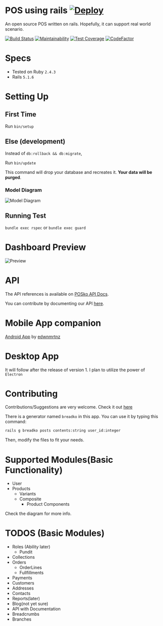 # POS using rails [![Deploy](https://www.herokucdn.com/deploy/button.svg)](https://heroku.com/deploy?template=https://github.com/neume/posko/tree/develop)
  An open source POS written on rails. Hopefully, it can support real world scenario.


[![Build Status](https://travis-ci.org/neume/posko.svg?branch=develop)](https://travis-ci.org/neume/posko)
[![Maintainability](https://api.codeclimate.com/v1/badges/12cd8cf666a27e7c7b10/maintainability)](https://codeclimate.com/github/neume/posko/maintainability)
[![Test Coverage](https://api.codeclimate.com/v1/badges/12cd8cf666a27e7c7b10/test_coverage)](https://codeclimate.com/github/neume/posko/test_coverage)
[![CodeFactor](https://www.codefactor.io/repository/github/neume/posko/badge)](https://www.codefactor.io/repository/github/neume/posko)

# Specs
* Tested on Ruby ``` 2.4.3 ```
* Rails ```5.1.6```

# Setting Up
## First Time
  Run ``` bin/setup ```

## Else (development)
  Instead of ```db:rollback && db:migrate```,

  Run ``` bin/update ```

  This command will drop your database and recreates it. **Your data will be purged**.


### Model Diagram
![Model Diagram][model-diagram]

[model-diagram]: ../develop/doc/models_brief.svg "Model Diagram"

## Running Test
```bundle exec rspec```
or
```bundle exec guard```
# Dashboard Preview

![Preview][preview]

[preview]: ../develop/app/assets/images/sample.png "Preview"


# API
The API references is available on [POSko API Docs](https://neume.github.io/posko-api-docs/).

You can contribute by documenting our API [here](https://github.com/neume/posko-api-docs).

# Mobile App companion
[Android App](https://github.com/edwnmrtnz/posko) by [edwnmrtnz](https://github.com/edwnmrtnz)

# Desktop App
  It will follow after the release of version 1. I plan to utilize the power of ```Electron```

# Contributing
  Contributions/Suggestions are very welcome. Check it out [here](https://github.com/neume/posko])

  There is a generator named ```breadko``` in this app. You can use it by typing this command:

``` sh
rails g breadko posts contents:string user_id:integer
```
  Then, modify the files to fit your needs.

# Supported Modules(Basic Functionality)
+ User
+ Products
  + Variants
  + Composite
    + Product Components

Check the diagram for more info.

# TODOS (Basic Modules)
+ Roles (Ability later)
  - Pundit
+ Collections
+ Orders
  - OrderLines
  - Fullfillments
+ Payments
+ Customers
+ Addresses
+ Contacts
+ Reports(later)
+ Blog(not yet sure)
+ API with Documentation
+ Breadcrumbs
+ Branches
